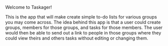 Welcome to Taskager!

This is the app that will make create simple to-do lists for various groups you may come across.  The idea behind this app is that a user could create groups, members for those groups, and tasks for those members.  The user would then be able to send out a link to people in those groups where they could view theirs and others tasks without editing or changing them.

